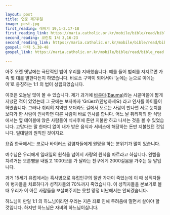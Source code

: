 ```yaml
---

layout: post
title: 연중 제7주일
image: pest.jpg
first_reading: 레위기 19,1-2.17-18 
first_reading_link: https://maria.catholic.or.kr/mobile/bible/read/bible_read.asp?m=1&n=103&p=19
second_reading: 코린토 1서 3,16-23
second_reading_link: https://maria.catholic.or.kr/mobile/bible/read/bible_read.asp?m=2&n=153&p=3
gospel: 마태 5,38-48
gospel_link: https://maria.catholic.or.kr/mobile/bible/read/bible_read.asp?m=2&n=147&p=5

---
```


아주 오랜 옛날에는 극단적인 법이 우리를 지배했습니다. 예를 들어 범죄를 저지르면 가족 몇 대를 멸한다든지 하였습니다. 비로소 구약이 되어서야 ‘눈에는 눈으로 이에는 이’로 응징하는 1:1 의 법이 성립되었습니다.

이것은 오늘날 많이 볼 수 있습니다. 제가 과거에 <a href="https://de.wikipedia.org/wiki/Bauma">바우마(Bauma)</a>라는 시골마을에 짧게 지냈던 적이 있었는데 그 곳에는 보자마자 ‘Grüezi’(안녕하세요) 라고 인사를 아이들이 하였습니다. 그러나 취리히 지역만 보더라도 길에서 모르는 사람이 만나면 서로 눈치를 보다가 한 사람이 인사하면 다른 사람이 바로 인사를 합니다. 어느 날 취리히의 한 식당에서는 옆 테이블에 앉은 사람들이 식사후에 돈만 지불만 하고 나서는 것을 볼 수 있었습니다. 고맙다는 말 한마디 없이 내가 받은 음식과 서비스에 해당하는 돈만 지불했던 것입니다. 일대일의 원칙인 것이지요.

요즘 한국에서는 코로나 바이러스 감염자들에게 원망을 하는 분위기가 많이 있습니다.

예수님은 우리에게 일대일의 원칙을 넘어서 사랑의 원칙을 따르라고 하십니다. 왼뺨을 치려거든 오른뺨을 내밀고 1000보를 가 달라는 친구에게 2000걸음을 가주는 등 말입니다.

과거 15세기 유럽에서는 흑사병으로 유럽인구의 절반 가까이 죽었는데 이 때 성직자들이 병자들을 치료하다가 성직자들의 70%까지 죽었습니다. 이 성직자들을 본보기로 볼 때 우리가 이 아픈 사람들을 보살펴주지는 못할 망정 비난해서는 안되겠습니다.

하느님이 만일 1:1 의 하느님이라면 우리는 지은 죄로 인해 두려움에 떨면서 살아야 할 것입니다. 하지만 하느님은 자비의 하느님이십니다.
